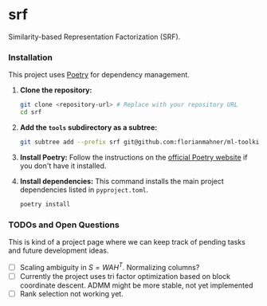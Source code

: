 # srf

Similarity-based Representation Factorization (SRF).

### Installation


This project uses [Poetry](https://python-poetry.org/) for dependency management.

1.  **Clone the repository:**
    ```bash
    git clone <repository-url> # Replace with your repository URL
    cd srf
    ```

2.  **Add the `tools` subdirectory as a subtree:**
    ```bash
    git subtree add --prefix srf git@github.com:florianmahner/ml-toolkit.git main --squash
    ```

3.  **Install Poetry:**
    Follow the instructions on the [official Poetry website](https://python-poetry.org/docs/#installation) if you don't have it installed.

4.  **Install dependencies:**
    This command installs the main project dependencies listed in `pyproject.toml`.
    ```bash
    poetry install
    ```

### TODOs and Open Questions

This is kind of a project page where we can keep track of pending tasks and future development ideas.

- [ ] Scaling ambiguity in $S = W A H^T$. Normalizing columns?
- [ ] Currently the project uses tri factor optimization based on block coordinate descent. ADMM might be more stable, not yet implemented
- [ ] Rank selection not working yet.
